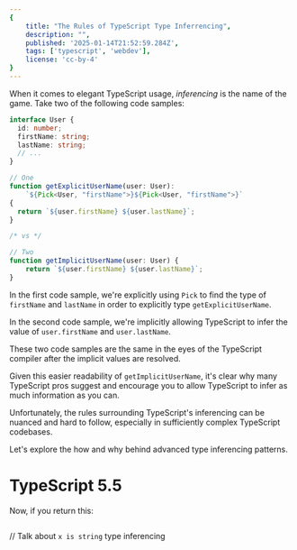 ```yaml
---
{
    title: "The Rules of TypeScript Type Inferrencing",
    description: "",
    published: '2025-01-14T21:52:59.284Z',
    tags: ['typescript', 'webdev'],
    license: 'cc-by-4'
}
---
```


When it comes to elegant TypeScript usage, _inferencing_ is the name of the game. Take two of the following code samples:

```typescript
interface User {
  id: number;
  firstName: string;
  lastName: string;
  // ...
}

// One
function getExplicitUserName(user: User):
	`${Pick<User, "firstName">}${Pick<User, "firstName">}`
{
  return `${user.firstName} ${user.lastName}`;
}

/* vs */

// Two
function getImplicitUserName(user: User) {
	return `${user.firstName} ${user.lastName}`;  
}
```

In the first code sample, we're explicitly using `Pick` to find the type of `firstName` and `lastName` in order to explicitly type `getExplicitUserName`.

In the second code sample, we're implicitly allowing TypeScript to infer the value of `user.firstName` and `user.lastName`.

These two code samples are the same in the eyes of the TypeScript compiler after the implicit values are resolved.

Given this easier readability of `getImplicitUserName`, it's clear why many TypeScript pros suggest and encourage you to allow TypeScript to infer as much information as you can.

Unfortunately, the rules surrounding TypeScript's inferencing can be nuanced and hard to follow, especially in sufficiently complex TypeScript codebases.

Let's explore the how and why behind advanced type inferencing patterns.

# TypeScript 5.5

Now, if you return this:

```
```

// Talk about `x is string` type inferencing

